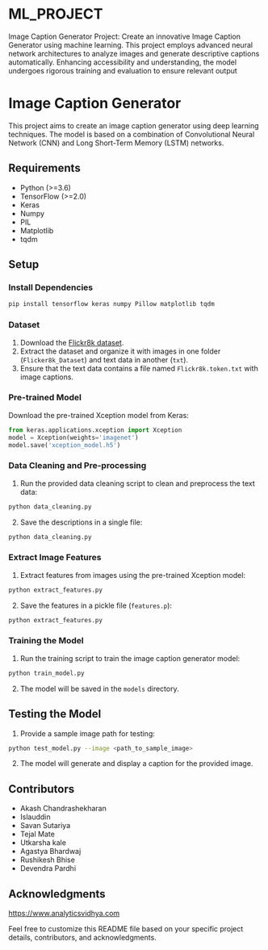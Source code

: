 # ML_PROJECT
 Image Caption Generator Project: Create an innovative Image Caption Generator using machine learning. This project employs advanced neural network architectures to analyze images and generate descriptive captions automatically. Enhancing accessibility and understanding, the model undergoes rigorous training and evaluation to ensure relevant output


# Image Caption Generator

This project aims to create an image caption generator using deep learning techniques. The model is based on a combination of Convolutional Neural Network (CNN) and Long Short-Term Memory (LSTM) networks.

## Requirements
- Python (>=3.6)
- TensorFlow (>=2.0)
- Keras
- Numpy
- PIL
- Matplotlib
- tqdm

## Setup

### Install Dependencies

```bash
pip install tensorflow keras numpy Pillow matplotlib tqdm
```

### Dataset

1. Download the [Flickr8k dataset](https://forms.illinois.edu/sec/1713398).
2. Extract the dataset and organize it with images in one folder (`Flicker8k_Dataset`) and text data in another (`txt`).
3. Ensure that the text data contains a file named `Flickr8k.token.txt` with image captions.

### Pre-trained Model

Download the pre-trained Xception model from Keras:

```python
from keras.applications.xception import Xception
model = Xception(weights='imagenet')
model.save('xception_model.h5')
```

### Data Cleaning and Pre-processing

1. Run the provided data cleaning script to clean and preprocess the text data:

```bash
python data_cleaning.py
```

2. Save the descriptions in a single file:

```bash
python data_cleaning.py
```

### Extract Image Features

1. Extract features from images using the pre-trained Xception model:

```bash
python extract_features.py
```

2. Save the features in a pickle file (`features.p`):

```bash
python extract_features.py
```

### Training the Model

1. Run the training script to train the image caption generator model:

```bash
python train_model.py
```

2. The model will be saved in the `models` directory.

## Testing the Model

1. Provide a sample image path for testing:

```bash
python test_model.py --image <path_to_sample_image>
```

2. The model will generate and display a caption for the provided image.

## Contributors

- Akash Chandrashekharan
- Islauddin 
- Savan Sutariya
- Tejal Mate
- Utkarsha kale
- Agastya Bhardwaj
- Rushikesh Bhise
- Devendra Pardhi

## Acknowledgments

https://www.analyticsvidhya.com

Feel free to customize this README file based on your specific project details, contributors, and acknowledgments.
